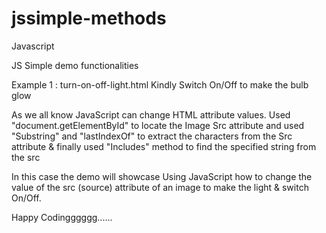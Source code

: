 # jssimple-methods
Javascript 


JS Simple demo functionalities

Example 1 : turn-on-off-light.html
Kindly Switch On/Off to make the bulb glow 

As we all know JavaScript can change HTML attribute values.
Used "document.getElementById" to locate the Image Src attribute and used "Substring" and "lastIndexOf" to extract the characters from the Src attribute & finally used "Includes" method to find the specified string from the src

In this case the demo will showcase Using JavaScript how to change the value of the src (source) attribute of an image to make the light & switch On/Off.


Happy Codingggggg......
